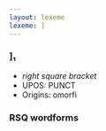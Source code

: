 ```yaml
---
layout: lexeme
lexeme: ]
---
```


###  ]₁

* _right square bracket_
* UPOS:  PUNCT
* Origins: omorfi 


### RSQ wordforms


